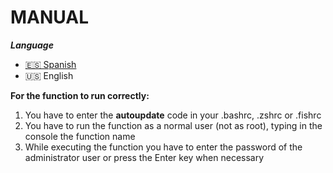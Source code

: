 # MANUAL

***Language***
- [🇪🇸 Spanish](./README-es.md)
- 🇺🇸 English

__For the function to run correctly:__
  1. You have to enter the **autoupdate** code in your .bashrc, .zshrc or .fishrc
  2. You have to run the function as a normal user (not as root), typing in the console the function name
  3. While executing the function you have to enter the password of the administrator user or press the Enter key when necessary
